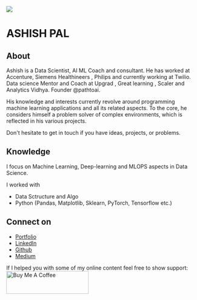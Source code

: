 ![](https://media-exp1.licdn.com/dms/image/C4E16AQH3b3WOuLxXyA/profile-displaybackgroundimage-shrink_350_1400/0?e=1605744000&v=beta&t=76O-rTpf7DYI8QQlmhU_rWIN6fhAUIh-QlVF5az1gUM)

# ASHISH PAL

## About
Ashish is a Data Scientist, AI ML Coach and consultant. He has worked at Accenture, Siemens Healthineers , Philips and currently working at Twilio. 
Data science Mentor and Coach at Upgrad , Great learning , Scaler and Analytics Vidhya. Founder @pathtoai. 

His knowledge and interests currently revolve around programming machine learning applications and all its related aspects. To the core, he considers himself a problem solver of complex environments, which is reflected in his various projects.

Don't hesitate to get in touch if you have ideas, projects, or problems.


## Knowledge

I focus on Machine Learning, Deep-learning and MLOPS aspects in Data Science. 

I worked with
- Data Sctructure and Algo
- Python (Pandas, Matplotlib, Sklearn, PyTorch, Tensorflow etc.)


## Connect on
- [Portfolio](http://ashishpal2702.github.io/ap-portfolio)
- [LinkedIn](https://www.linkedin.com/in/aashishpal)
- [Github](https://github.com/ashishpal2702)
- [Medium](https://medium.com/@Ashish_Pal)



If I helped you with some of my online content feel free to show support:
<a href="https://www.buymeacoffee.com/ashishpal" target="_blank"><img src="https://cdn.buymeacoffee.com/buttons/v2/default-white.png" alt="Buy Me A Coffee" style="height: 60px !important;width: 217px !important;" ></a>

